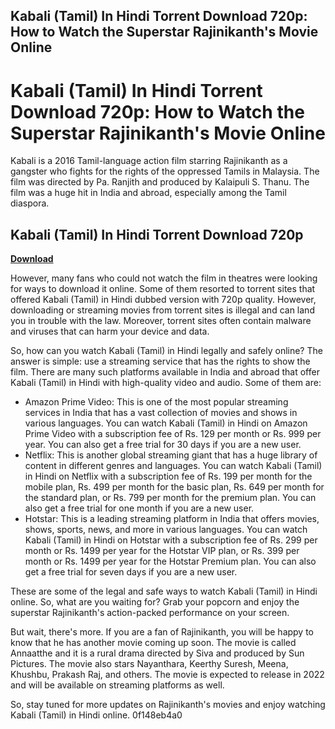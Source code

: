## Kabali (Tamil) In Hindi Torrent Download 720p: How to Watch the Superstar Rajinikanth's Movie Online

  
# Kabali (Tamil) In Hindi Torrent Download 720p: How to Watch the Superstar Rajinikanth's Movie Online
 
Kabali is a 2016 Tamil-language action film starring Rajinikanth as a gangster who fights for the rights of the oppressed Tamils in Malaysia. The film was directed by Pa. Ranjith and produced by Kalaipuli S. Thanu. The film was a huge hit in India and abroad, especially among the Tamil diaspora.
 
## Kabali (Tamil) In Hindi Torrent Download 720p


[**Download**](https://www.google.com/url?q=https%3A%2F%2Furluss.com%2F2tKKI3&sa=D&sntz=1&usg=AOvVaw3CMSoKd0opB21dbmjjog2I)

 
However, many fans who could not watch the film in theatres were looking for ways to download it online. Some of them resorted to torrent sites that offered Kabali (Tamil) in Hindi dubbed version with 720p quality. However, downloading or streaming movies from torrent sites is illegal and can land you in trouble with the law. Moreover, torrent sites often contain malware and viruses that can harm your device and data.
 
So, how can you watch Kabali (Tamil) in Hindi legally and safely online? The answer is simple: use a streaming service that has the rights to show the film. There are many such platforms available in India and abroad that offer Kabali (Tamil) in Hindi with high-quality video and audio. Some of them are:
 
- Amazon Prime Video: This is one of the most popular streaming services in India that has a vast collection of movies and shows in various languages. You can watch Kabali (Tamil) in Hindi on Amazon Prime Video with a subscription fee of Rs. 129 per month or Rs. 999 per year. You can also get a free trial for 30 days if you are a new user.
- Netflix: This is another global streaming giant that has a huge library of content in different genres and languages. You can watch Kabali (Tamil) in Hindi on Netflix with a subscription fee of Rs. 199 per month for the mobile plan, Rs. 499 per month for the basic plan, Rs. 649 per month for the standard plan, or Rs. 799 per month for the premium plan. You can also get a free trial for one month if you are a new user.
- Hotstar: This is a leading streaming platform in India that offers movies, shows, sports, news, and more in various languages. You can watch Kabali (Tamil) in Hindi on Hotstar with a subscription fee of Rs. 299 per month or Rs. 1499 per year for the Hotstar VIP plan, or Rs. 399 per month or Rs. 1499 per year for the Hotstar Premium plan. You can also get a free trial for seven days if you are a new user.

These are some of the legal and safe ways to watch Kabali (Tamil) in Hindi online. So, what are you waiting for? Grab your popcorn and enjoy the superstar Rajinikanth's action-packed performance on your screen.
  
But wait, there's more. If you are a fan of Rajinikanth, you will be happy to know that he has another movie coming up soon. The movie is called Annaatthe and it is a rural drama directed by Siva and produced by Sun Pictures. The movie also stars Nayanthara, Keerthy Suresh, Meena, Khushbu, Prakash Raj, and others. The movie is expected to release in 2022 and will be available on streaming platforms as well.
 
So, stay tuned for more updates on Rajinikanth's movies and enjoy watching Kabali (Tamil) in Hindi online.
 0f148eb4a0
